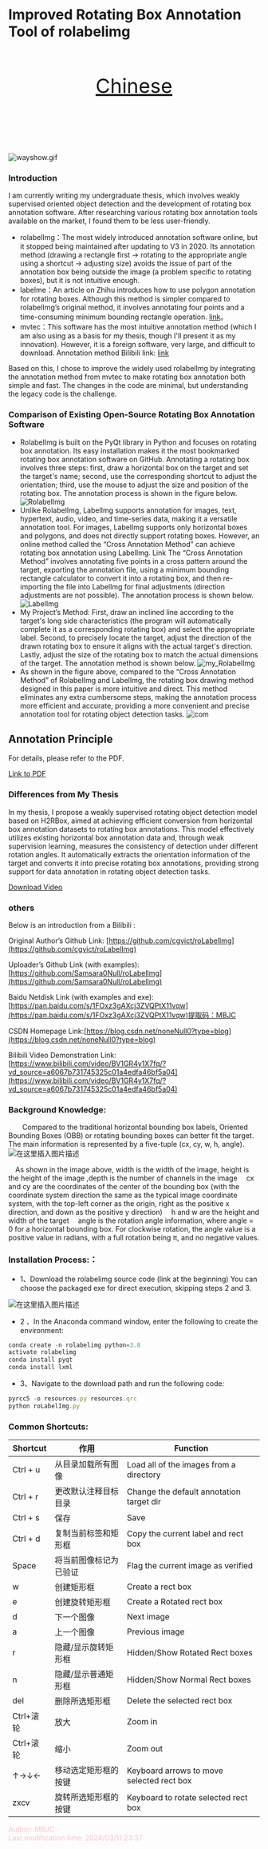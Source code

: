 

# Improved Rotating Box Annotation Tool of rolabelimg

<br><br>
<div align="center" style="margin-bottom: 2em;">
  <a href="./readme.md" style="font-size: 40px;">Chinese</a>
</div>
<br><br>
<br><br>

![wayshow.gif](GIF%2Fwayshow.gif)

###  Introduction
I am currently writing my undergraduate thesis, which involves weakly supervised oriented object detection and the development of rotating box annotation software. After researching various rotating box annotation tools available on the market, I found them to be less user-friendly.
- rolabelImg：The most widely introduced annotation software online, but it stopped being maintained after updating to V3 in 2020. Its annotation method (drawing a rectangle first -> rotating to the appropriate angle using a shortcut -> adjusting size) avoids the issue of part of the annotation box being outside the image (a problem specific to rotating boxes), but it is not intuitive enough.
- labelme：An article on Zhihu introduces how to use polygon annotation for rotating boxes. Although this method is simpler compared to rolabelImg’s original method, it involves annotating four points and a time-consuming minimum bounding rectangle operation. [link](https://zhuanlan.zhihu.com/p/430850089)。
- mvtec：This software has the most intuitive annotation method (which I am also using as a basis for my thesis, though I'll present it as my innovation). However, it is a foreign software, very large, and difficult to download. Annotation method Bilibili link: [link](https://www.bilibili.com/video/BV1ne411p7gN/?share_source=copy_web&vd_source=64142f260d920ecb9e7a7e71f98a7d7a)

Based on this, I chose to improve the widely used rolabelImg by integrating the annotation method from mvtec to make rotating box annotation both simple and fast. The changes in the code are minimal, but understanding the legacy code is the challenge.

### Comparison of Existing Open-Source Rotating Box Annotation Software
- RolabelImg is built on the PyQt library in Python and focuses on rotating box annotation. Its easy installation makes it the most bookmarked rotating box annotation software on GitHub. Annotating a rotating box involves three steps: first, draw a horizontal box on the target and set the target's name; second, use the corresponding shortcut to adjust the orientation; third, use the mouse to adjust the size and position of the rotating box. The annotation process is shown in the figure below.
![RolabelImg](GIF%2Fway1.png)
- Unlike RolabelImg, LabelImg supports annotation for images, text, hypertext, audio, video, and time-series data, making it a versatile annotation tool. For images, LabelImg supports only horizontal boxes and polygons, and does not directly support rotating boxes. However, an online method called the “Cross Annotation Method” can achieve rotating box annotation using LabelImg. Link The “Cross Annotation Method” involves annotating five points in a cross pattern around the target, exporting the annotation file, using a minimum bounding rectangle calculator to convert it into a rotating box, and then re-importing the file into LabelImg for final adjustments (direction adjustments are not possible). The annotation process is shown below.
![LabelImg](GIF%2Fway2.png)
- My Project’s Method: First, draw an inclined line according to the target's long side characteristics (the program will automatically complete it as a corresponding rotating box) and select the appropriate label. Second, to precisely locate the target, adjust the direction of the drawn rotating box to ensure it aligns with the actual target's direction. Lastly, adjust the size of the rotating box to match the actual dimensions of the target. The annotation method is shown below.
![my_RolabelImg](GIF%2Fway3.png)
- As shown in the figure above, compared to the “Cross Annotation Method” of RolabelImg and LabelImg, the rotating box drawing method designed in this paper is more intuitive and direct. This method eliminates any extra cumbersome steps, making the annotation process more efficient and accurate, providing a more convenient and precise annotation tool for rotating object detection tasks.
![com](GIF%2Fcom.png)

## Annotation Principle
For details, please refer to the PDF.

[Link to PDF](./tools/标注方法原理(Principle%20of%20Annotation%20Method).pdf)

### Differences from My Thesis
In my thesis, I propose a weakly supervised rotating object detection model based on H2RBox, aimed at achieving efficient conversion from horizontal box annotation datasets to rotating box annotations. This model effectively utilizes existing horizontal box annotation data and, through weak supervision learning, measures the consistency of detection under different rotation angles. It automatically extracts the orientation information of the target and converts it into precise rotating box annotations, providing strong support for data annotation in rotating object detection tasks.

[Download Video](./GIF/my_model.mp4)

### others
Below is an introduction from a Bilibili :

Original Author’s Github Link: [https://github.com/cgvict/roLabelImg](https://github.com/cgvict/roLabelImg)

Uploader’s Github Link (with examples):[https://github.com/Samsara0Null/roLabelImg](https://github.com/Samsara0Null/roLabelImg)

Baidu Netdisk Link (with examples and exe):[https://pan.baidu.com/s/1FOxz3gAXcj3ZVQPtX11vqw](https://pan.baidu.com/s/1FOxz3gAXcj3ZVQPtX11vqw)提取码：MBJC 

CSDN Homepage Link:[https://blog.csdn.net/noneNull0?type=blog](https://blog.csdn.net/noneNull0?type=blog)

Bilibili Video Demonstration Link:  [https://www.bilibili.com/video/BV1GR4y1X7fq/?vd_source=a6067b731745325c01a4edfa46bf5a04](https://www.bilibili.com/video/BV1GR4y1X7fq/?vd_source=a6067b731745325c01a4edfa46bf5a04)
### Background Knowledge:
&emsp;&emsp;Compared to the traditional horizontal bounding box labels, Oriented Bounding Boxes (OBB) or rotating bounding boxes can better fit the target. The main information is represented by a five-tuple (cx, cy, w, h, angle).
![在这里插入图片描述](https://img-blog.csdnimg.cn/65e02f5dd11a4551a7828044b25a7722.png)

&emsp;As shown in the image above, width is the width of the image, height is the height of the image ,depth is the number of channels in the image
&emsp;cx and cy are the coordinates of the center of the bounding box (with the coordinate system direction the same as the typical image coordinate system, with the top-left corner as the origin, right as the positive x direction, and down as the positive y direction)
&emsp;h and w are the height and width of the target
&emsp;angle is the rotation angle information, where angle = 0 for a horizontal bounding box. For clockwise rotation, the angle value is a positive value in radians, with a full rotation being π, and no negative values.
### Installation Process:：
- 1、Download the rolabelimg source code (link at the beginning) You can choose the packaged exe for direct execution, skipping steps 2 and 3.

![在这里插入图片描述](https://img-blog.csdnimg.cn/0fe334f5f4c2487a8e545f1d9825a02c.png)
- 2 、In the Anaconda command window, enter the following to create the environment:
```javascript
conda create -n rolabelimg python=3.8
activate rolabelimg
conda install pyqt
conda install lxml
```

- 3、Navigate to the download path and run the following code:
```javascript
pyrcc5 -o resources.py resources.qrc 
python roLabelImg.py
```




### Common Shortcuts:
Shortcut | 作用|Function
-------- | -----|-----
| Ctrl + u   |从目录加载所有图像| Load all of the images from a directory    |
| Ctrl + r   |更改默认注释目标目录| Change the default annotation target dir   |
| Ctrl + s   |保存|  Save                                       |
| Ctrl + d   |复制当前标签和矩形框 | Copy the current label and rect box        |
| Space      |将当前图像标记为已验证|  Flag the current image as verified         |
| w          |创建矩形框 | Create a rect box                          |
| e          | 创建旋转矩形框| Create a Rotated rect box                  |
| d          |下一个图像 | Next image                                 |
| a          |上一个图像|  Previous image                             |
| r          | 隐藏/显示旋转矩形框| Hidden/Show Rotated Rect boxes             |
| n          |隐藏/显示普通矩形框 | Hidden/Show Normal Rect boxes              |
| del        | 删除所选矩形框| Delete the selected rect box               |
| Ctrl+滚轮     | 放大| Zoom in                                    |
| Ctrl+滚轮  |缩小 | Zoom out                                   |
| ↑→↓←       | 移动选定矩形框的按键| Keyboard arrows to move selected rect box  |
| zxcv       |旋转所选矩形框的按键 | Keyboard to rotate selected rect box       |


<span style="color:pink;">Author: MBJC</span>  
<span style="color:pink;">Last modification time: 2024/03/11 23:37</span>
